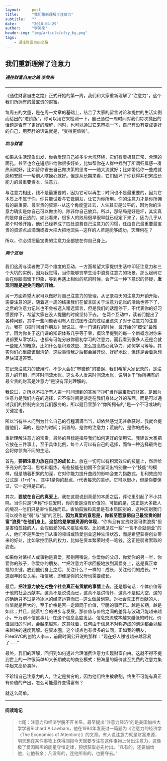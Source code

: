 ```yaml
---
layout:     post
title:      "我们重新理解了注意力"
subtitle:   ""
date:       "2018-04-29"
author:     "李笑来"
header-img: "img/article/cfzy_bg.png"
tags:
    - 通往财富自由之路
---
```


## 我们重新理解了注意力
##### 通往财富自由之路 李笑来

-------

《通往财富自由之路》正式开始的第一周，我们和大家重新理解了“注意力"，这个我们所拥有的最宝贵的财富。

每周五的文童，是在周一文章的基础上，结合了大家的留言讨论和提供的生活实例而给出的“进阶版"。你可以用它来检测一下，自己通过一周时间对我们每次抛出的话题是否有了更好的理解，同时，也可以通过它来审视一下，自己有没有变成更好的自己，用罗胖的话说就是，“变得更值钱"。

##### 坑与财富
如果从生活现象出发，你会发现自己被多少大坑环绕，它们有着极其正常、合理的面孔，甚至也会在短期带给你很多好处，比如帮你在人群中找到了所谓归属感--凑热闹就好，比如替你省去自己做决策的思考一一随大流就好；比如带给你一些成就感和安慰一一帮别人瞎操心就好。但是从长期来看，它们破坏了你获得并积累成长能力的最重要资本，注意力。

与注意力相比，钱不是最重要的，因为它可以再生；时间也不是最重要的，因为它本质上不属于你，你只能试着与它做朋友，让它为你所用。你的注意力才是你所拥有的最重要、最宝贵的资源--从这个角度望过去，人生其实是公平的，因为你的注意力确实是你自己可以做主的，除非你自己放弃。所以，那结局是好是坏，其实真的是你自己选的。如此看来，很多人的败局很早很早就已经定下来了，因为几乎从那个时候开始，他们已经养成了四处浪费自己注意力的习惯，任由自己最重要最宝贵的资源点点滴滴或者大把大把地流失--这样的人若是能够成功，天理何在？

所以，你必须把最宝贵的注意力全部放在你自己身上。

##### 两个互动
我们这周与读者做了两个维度的互动，一方面希望大家提供生活中印证注意力和三个大坑的实例，因为我觉得，当你能够穷举生活中浪费注意力的场景，那么起码它会在你脑海留下印象，等到再遇上相似的坑的时候，会产生一种下意识的怀疑，**发现问题是避免问题的开始**。

另一方面希望大家可以做好对自己注意力的管理，从记录每天的注意力开销开始，需要注意的是，随着这一周的结束我们在留言区关于注意力记账的活动也停下了，之后的注意力记账也不会被选入精选留言，但是我们的话题停下，不代表你的好习惯要停下，希望大家在没人提醒的时候坚持下去。
在两个互动中，读者们提出了各种问题，其中一些问题表明有人在试图专注的过程里遗失了对于注意力的注意力。我在《把时间当作朋友》里说过，学一门课程的时候，最开始的"概论"最难学，因为你关于这门课的知识体系几乎等于零，概论里提到的每一个新概念对你来说都要从零学起，也都有可能分散你最初学习的注意力。而我看到很多人还是会就一些庞大的概念，比如什么是积累效应、怎么提高核心竞争力、如何学习等等。其实你们心里应该很清楚，这些事情我之后都会展开说、好好地说，但还是会着急想尽快知道答案。

在记录注意力的使用时，不少人会犯"审错题"的错误，我们希望大家记录的，是注意力的开销，而非时间流水账。这么多人发来时间流水账，说明关于“你所拥有的最宝贵的财富是注意力"是没有深刻理解的。

我说过，之所以不把所有人第一时间想到的答案“时间"当作最宝贵的财富，是因为注意力是我们内在的选择，它不像时间是游走在我们身体之外的东西，而是可以通过我们的控制完全为我们服务的，所以题目里那个“你所拥有的"是一个不可或缺的关键定语。

所以当有些人问到为什么自己的行程满满当当，却依然感觉无甚收获时，我就会提醒他们，满的，是你的时间；闲置的，是你的注意力；荒废的，是你的成长。

重新理解注意力的宝贵，最终的目标是指导我们如何更好的使用它。我建议大家把它放在三件事上，至于具体比例，每个人可以有自己的选择，而每一种选择最终也会将你领向不同的生活。

首先，**要把注意力放在自己的成长上**。放在一切可以有积累效应的技能上，然后给予充分的学习、思考和磨炼。有些技能在初期不会显现出特别像一个“技能"的模样，但是随着积累的加深，它对你能力提升曲线的影响会变为指数式。复利效应的公式是（1+r)^n， 其中1是你的起点，r代表每天的进步。它可以很小，但是你要保证，它一定得是正的。

其次，**要放在自己的真爱上**。我在这周说到真愛的本质之后，评论里引起了不小共鸣。当你只是“声称"你在爰时，你的愛是没有价值的，可惜的是，这正是大多数人的境况--他们只是害怕孤独而已。害怕孤独和真愛是有本质区别的，这种区别我们可以视作是"弱"与"强"的区别。**因为真爱的意思是，你甚至愿意把自己最宝贵的财富“浪费"在他们身上，这恰恰是掌握资源的体现**，“你尚且有宝贵财富可供浪费"但是害怕孤独的人，会假借愛的名义疽狂索取。比如我见过一些"一言不合就创业"的人，他们不是热爱他们从事的领域或热愛创业这种生活状态，而是希望获得创业带来的好处，比如掌控团队的权力，比如在资本繁荣时捞一笔钱，这正是弱者索取的姿态。

如果你对某样人或事物是真爱，那别用嘴说，你爱你的父母，你爱你的另一半，你爱你的孩子，你爱你的朋友。**把注意力不求回报地放到真爱身上，这是真正幸福的关键。放到他们身上之后，关注什么？一样的：成长，关注他们的成长。**这跟年龄没关系，相信我，即便是你的父母也需要成长。

最后，**把注意力放在对整个社会真正有贡献的事情上去**。还是那句话：个体价值等于他的社会贡献率。这真不是说说而已，这真不是讲情怀，这真不是假大空，这的的确确只不过是冷冰冰的经济运算而已--这么做最划算。对社会真正有贡献的人，价值就是巨大的，至于价格是否一定趋同于价值，早晚的事而已。越是长期，越是如此；并且，随着社会的进步与发展，那价值与价格之间的差异与波动只能越来越小，千万别不信这事儿--在这个信息高度发达、信息交流成本越来越低的时代，价值回归的时间，会越来越短。这意味着，任何由于信息不对称造成的泡沫都会以越来越快的速度瓦解。在资本圈，这个规点也有很多的认同，正如我的朋友，FreeSVC的创始人李丰，前段时间公开说的那样："现在好人赚钱越来越容易了......“

最终，我们的理解，回归到如何通过合理消费注意力实现财富自由。这就不得不提到世上的一种很简单却又长期成功的商业模式：把海量的廉价甚至免费的注意力集中起来高价卖掉。

不珍惜自己注意力的人，注定是贫穷的，因为他们终生被收割，终生不可能有真正有价值的产出，怎么可能最终变得富有？

就这么简单。

-------

#### 阅读笔记
> 七尾：注意力和经济学脱不开关系，最早提出“注意力经济”的是美国加州大学学者Richard A.Lawbam，他在1994年发表过一篇题为《注意力的经济学（The Economics of Attention）》的文章。有人说注意力就是财富来源，明天想在某件事物上获得回报今天就要专注在这件事物上付出注意力，这像极了爱因斯坦的能量守恒定律，预想获取必先付出。“凡有的，还要加给他，让他有余；凡没有的，连他所有的，也要夺去。”



